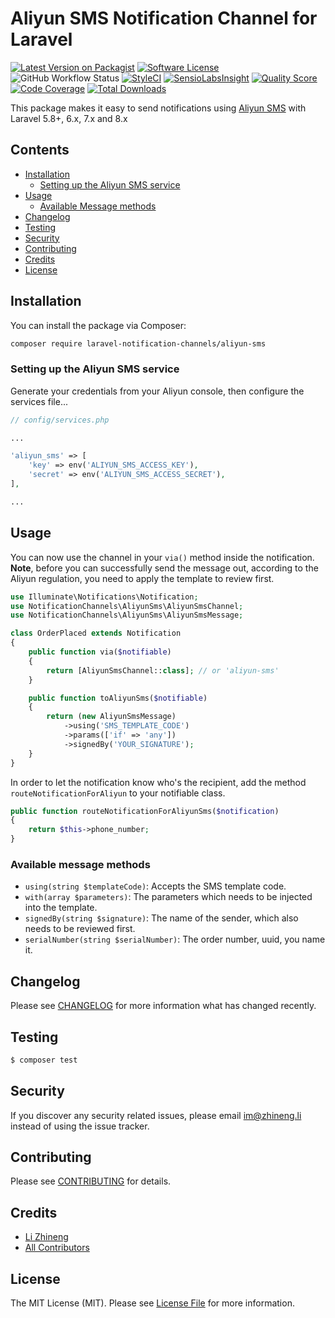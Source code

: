 # Aliyun SMS Notification Channel for Laravel

[![Latest Version on Packagist](https://img.shields.io/packagist/v/laravel-notification-channels/aliyun-sms.svg?style=flat-square)](https://packagist.org/packages/laravel-notification-channels/aliyun-sms)
[![Software License](https://img.shields.io/badge/license-MIT-brightgreen.svg?style=flat-square)](LICENSE.md)
![GitHub Workflow Status](https://img.shields.io/github/workflow/status/laravel-notification-channels/aliyun-sms/run-tests?style=flat-square)
[![StyleCI](https://styleci.io/repos/:style_ci_id/shield)](https://styleci.io/repos/:style_ci_id)
[![SensioLabsInsight](https://img.shields.io/sensiolabs/i/:sensio_labs_id.svg?style=flat-square)](https://insight.sensiolabs.com/projects/:sensio_labs_id)
[![Quality Score](https://img.shields.io/scrutinizer/g/laravel-notification-channels/aliyun-sms.svg?style=flat-square)](https://scrutinizer-ci.com/g/laravel-notification-channels/aliyun-sms)
[![Code Coverage](https://img.shields.io/scrutinizer/coverage/g/laravel-notification-channels/aliyun-sms/master.svg?style=flat-square)](https://scrutinizer-ci.com/g/laravel-notification-channels/aliyun-sms/?branch=master)
[![Total Downloads](https://img.shields.io/packagist/dt/laravel-notification-channels/aliyun-sms.svg?style=flat-square)](https://packagist.org/packages/laravel-notification-channels/aliyun-sms)

This package makes it easy to send notifications using [Aliyun SMS](https://cn.aliyun.com/product/sms) with Laravel 5.8+, 6.x, 7.x and 8.x

## Contents

- [Installation](#installation)
	- [Setting up the Aliyun SMS service](#setting-up-the-aliyun-sms-service)
- [Usage](#usage)
	- [Available Message methods](#available-message-methods)
- [Changelog](#changelog)
- [Testing](#testing)
- [Security](#security)
- [Contributing](#contributing)
- [Credits](#credits)
- [License](#license)

## Installation

You can install the package via Composer:

```bash
composer require laravel-notification-channels/aliyun-sms
```

### Setting up the Aliyun SMS service

Generate your credentials from your Aliyun console, then configure the services file...

```php
// config/services.php

...

'aliyun_sms' => [
    'key' => env('ALIYUN_SMS_ACCESS_KEY'),
    'secret' => env('ALIYUN_SMS_ACCESS_SECRET'),
],

...
```

## Usage

You can now use the channel in your `via()` method inside the notification. **Note**, before you can successfully send the message out, according to the Aliyun regulation, you need to apply the template to review first.

```php
use Illuminate\Notifications\Notification;
use NotificationChannels\AliyunSms\AliyunSmsChannel;
use NotificationChannels\AliyunSms\AliyunSmsMessage;

class OrderPlaced extends Notification
{
    public function via($notifiable)
    {
        return [AliyunSmsChannel::class]; // or 'aliyun-sms'
    }

    public function toAliyunSms($notifiable)
    {
        return (new AliyunSmsMessage)
            ->using('SMS_TEMPLATE_CODE')
            ->params(['if' => 'any'])
            ->signedBy('YOUR_SIGNATURE');
    }   
}
```

In order to let the notification know who's the recipient, add the method `routeNotificationForAliyun` to your notifiable class.

```php
public function routeNotificationForAliyunSms($notification)
{
    return $this->phone_number;
}
```

### Available message methods

* `using(string $templateCode)`: Accepts the SMS template code.
* `with(array $parameters)`: The parameters which needs to be injected into the template.
* `signedBy(string $signature)`: The name of the sender, which also needs to be reviewed first.
* `serialNumber(string $serialNumber)`: The order number, uuid, you name it.

## Changelog

Please see [CHANGELOG](CHANGELOG.md) for more information what has changed recently.

## Testing

``` bash
$ composer test
```

## Security

If you discover any security related issues, please email im@zhineng.li instead of using the issue tracker.

## Contributing

Please see [CONTRIBUTING](CONTRIBUTING.md) for details.

## Credits

- [Li Zhineng](https://github.com/lizhineng)
- [All Contributors](../../contributors)

## License

The MIT License (MIT). Please see [License File](LICENSE.md) for more information.
